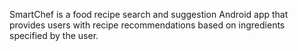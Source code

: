 SmartChef is a food recipe search and suggestion Android app that provides users with recipe
recommendations based on ingredients specified by the user.